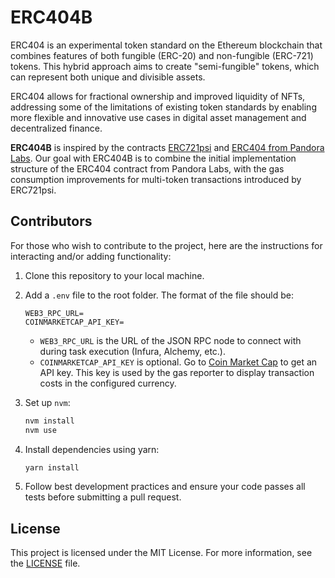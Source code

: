 # ERC404B

ERC404 is an experimental token standard on the Ethereum blockchain that combines features of both fungible (ERC-20) and non-fungible (ERC-721) tokens. This hybrid approach aims to create "semi-fungible" tokens, which can represent both unique and divisible assets.

ERC404 allows for fractional ownership and improved liquidity of NFTs, addressing some of the limitations of existing token standards by enabling more flexible and innovative use cases in digital asset management and decentralized finance.

**ERC404B** is inspired by the contracts [ERC721psi](https://github.com/estarriolvetch/ERC721Psi) and [ERC404 from Pandora Labs](https://github.com/Pandora-Labs-Org/erc404). Our goal with ERC404B is to combine the initial implementation structure of the ERC404 contract from Pandora Labs, with the gas consumption improvements for multi-token transactions introduced by ERC721psi.

## Contributors

For those who wish to contribute to the project, here are the instructions for interacting and/or adding functionality:

1. Clone this repository to your local machine.

2. Add a `.env` file to the root folder. The format of the file should be:

    ```shell
    WEB3_RPC_URL=
    COINMARKETCAP_API_KEY=
    ```

    - `WEB3_RPC_URL` is the URL of the JSON RPC node to connect with during task execution (Infura, Alchemy, etc.).
    - `COINMARKETCAP_API_KEY` is optional. Go to [Coin Market Cap](https://coinmarketcap.com/) to get an API key. This key is used by the gas reporter to display transaction costs in the configured currency.

3. Set up `nvm`:

   ```bash
   nvm install
   nvm use
   ```

4. Install dependencies using yarn:

   ```bash
   yarn install
   ```

5. Follow best development practices and ensure your code passes all tests before submitting a pull request.

## License

This project is licensed under the MIT License. For more information, see the [LICENSE](./LICENSE) file.
